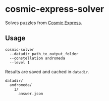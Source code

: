# cosmic-express-solver

Solves puzzles from [Cosmic Express](https://store.steampowered.com/app/583270/Cosmic_Express/).

## Usage

```
cosmic-solver
  --datadir path_to_output_folder
  --constellation andromeda
  --level 1
```

Results are saved and cached in `datadir`.

```
datadir/
  andromeda/
    1/
      answer.json
```

<!--

TODO:

- Save `proof.json` for each level, and have a mode that displays a simulation of the train as a verification of the puzzle solution.

-->
